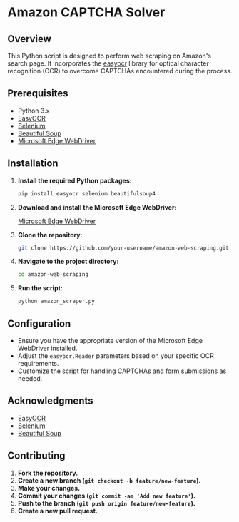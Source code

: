 # Amazon CAPTCHA Solver

## Overview

This Python script is designed to perform web scraping on Amazon's search page. It incorporates the [easyocr](https://github.com/JaidedAI/EasyOCR) library for optical character recognition (OCR) to overcome CAPTCHAs encountered during the process.

## Prerequisites

- Python 3.x
- [EasyOCR](https://github.com/JaidedAI/EasyOCR)
- [Selenium](https://www.selenium.dev/)
- [Beautiful Soup](https://www.crummy.com/software/BeautifulSoup/)
- [Microsoft Edge WebDriver](https://developer.microsoft.com/en-us/microsoft-edge/tools/webdriver/)

## Installation

1. **Install the required Python packages:**

    ```bash
    pip install easyocr selenium beautifulsoup4
    ```

2. **Download and install the Microsoft Edge WebDriver:**

    [Microsoft Edge WebDriver](https://developer.microsoft.com/en-us/microsoft-edge/tools/webdriver/)

3. **Clone the repository:**

    ```bash
    git clone https://github.com/your-username/amazon-web-scraping.git
    ```

4. **Navigate to the project directory:**

    ```bash
    cd amazon-web-scraping
    ```

5. **Run the script:**

    ```bash
    python amazon_scraper.py
    ```

## Configuration

- Ensure you have the appropriate version of the Microsoft Edge WebDriver installed.
- Adjust the `easyocr.Reader` parameters based on your specific OCR requirements.
- Customize the script for handling CAPTCHAs and form submissions as needed.

## Acknowledgments

- [EasyOCR](https://github.com/JaidedAI/EasyOCR)
- [Selenium](https://www.selenium.dev/)
- [Beautiful Soup](https://www.crummy.com/software/BeautifulSoup/)

## Contributing

1. **Fork the repository.**
2. **Create a new branch (`git checkout -b feature/new-feature`).**
3. **Make your changes.**
4. **Commit your changes (`git commit -am 'Add new feature'`).**
5. **Push to the branch (`git push origin feature/new-feature`).**
6. **Create a new pull request.**
